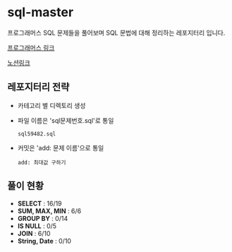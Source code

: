 # sql-master
프로그래머스 SQL 문제들을 풀어보며 SQL 문법에 대해 정리하는 레포지터리 입니다.

[프로그래머스 링크](https://school.programmers.co.kr/learn/challenges?tab=sql_practice_kit)

[노션링크](https://lying-avenue-2bf.notion.site/SQL-7a96e896b072464bb2bc4e3542ee9f97)

## 레포지터리 전략
* 카테고리 별 디렉토리 생성
* 파일 이름은 'sql문제번호.sql'로 통일
  ```
  sql59482.sql
  ```

* 커밋은 'add: 문제 이름'으로 통일
  ```
  add: 최대값 구하기
  ```

## 풀이 현황
* **SELECT** : 16/19
* **SUM, MAX, MIN** : 6/6
* **GROUP BY** : 0/14
* **IS NULL** : 0/5
* **JOIN** : 6/10
* **String, Date** : 0/10
